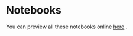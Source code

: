 # Notebooks
You can preview all these notebooks online
[here](https://nbviewer.jupyter.org/github/danielbarco/malatec/tree/main/Notebooks/)
.
